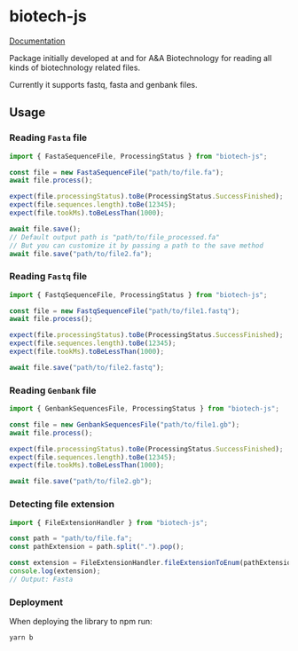 # biotech-js

[Documentation](https://biotech-js.cyber-man.pl/)

Package initially developed at and for A&amp;A Biotechnology for reading all kinds of biotechnology related files.

Currently it supports fastq, fasta and genbank files.

## Usage

### Reading `Fasta` file

```typescript
import { FastaSequenceFile, ProcessingStatus } from "biotech-js";

const file = new FastaSequenceFile("path/to/file.fa");
await file.process();

expect(file.processingStatus).toBe(ProcessingStatus.SuccessFinished);
expect(file.sequences.length).toBe(12345);
expect(file.tookMs).toBeLessThan(1000);

await file.save();
// Default output path is "path/to/file_processed.fa"
// But you can customize it by passing a path to the save method
await file.save("path/to/file2.fa");
```

### Reading `Fastq` file

```typescript
import { FastqSequenceFile, ProcessingStatus } from "biotech-js";

const file = new FastqSequenceFile("path/to/file1.fastq");
await file.process();

expect(file.processingStatus).toBe(ProcessingStatus.SuccessFinished);
expect(file.sequences.length).toBe(12345);
expect(file.tookMs).toBeLessThan(1000);

await file.save("path/to/file2.fastq");
```

### Reading `Genbank` file

```typescript
import { GenbankSequencesFile, ProcessingStatus } from "biotech-js";

const file = new GenbankSequencesFile("path/to/file1.gb");
await file.process();

expect(file.processingStatus).toBe(ProcessingStatus.SuccessFinished);
expect(file.sequences.length).toBe(12345);
expect(file.tookMs).toBeLessThan(1000);

await file.save("path/to/file2.gb");
```

### Detecting file extension

```typescript
import { FileExtensionHandler } from "biotech-js";

const path = "path/to/file.fa";
const pathExtension = path.split(".").pop();

const extension = FileExtensionHandler.fileExtensionToEnum(pathExtension);
console.log(extension);
// Output: Fasta
```

### Deployment

When deploying the library to npm run:

```bash
yarn b
```
